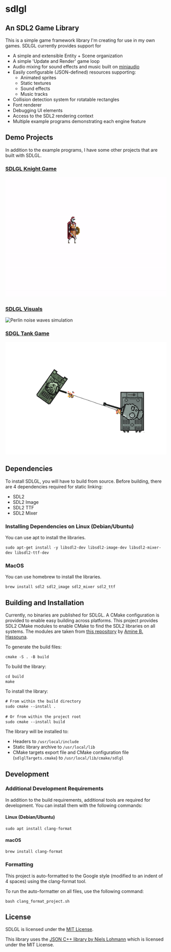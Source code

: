 # sdlgl


## An SDL2 Game Library

This is a simple game framework library I'm creating for use in my own games.
SDLGL currently provides support for 
* A simple and extensible Entity + Scene organization
* A simple 'Update and Render' game loop
* Audio mixing for sound effects and music built on [miniaudio](https://github.com/mackron/miniaudio)
* Easily configurable (JSON-defined) resources supporting:
	* Animated sprites
	* Static textures
	* Sound effects
	* Music tracks
* Collision detection system for rotatable rectangles
* Font renderer
* Debugging UI elements
* Access to the SDL2 rendering context
* Multiple example programs demonstrating each engine feature

## Demo Projects

In addition to the example programs, I have some other projects that are
built with SDLGL.

### [SDLGL Knight Game](https://github.com/graysonpike/sdlgl-knight-game)
![Knight game gameplay](screenshots/knight.gif)

### [SDLGL Visuals](https://github.com/graysonpike/sdlgl-visuals)
![Perlin noise waves simulation](screenshots/waves.gif)

### [SDGL Tank Game](https://github.com/graysonpike/sdlgl-tank-game)
![Tank game gameplay](screenshots/tanks.png)

## Dependencies

To install SDLGL, you will have to build from source. Before building, there are 4 dependencies required for static linking:
- SDL2
- SDL2 Image
- SDL2 TTF
- SDL2 Mixer

### Installing Dependencies on Linux (Debian/Ubuntu)
You can use apt to install the libraries.
```
sudo apt-get install -y libsdl2-dev libsdl2-image-dev libsdl2-mixer-dev libsdl2-ttf-dev
```

### MacOS
You can use homebrew to install the libraries.
```
brew install sdl2 sdl2_image sdl2_mixer sdl2_ttf
```

## Building and Installation
Currently, no binaries are published for SDLGL. A CMake configuration is provided to enable easy building across platforms.
This project provides SDL2 CMake modules to enable CMake to find the SDL2 libraries on all systems. The modules are taken from
[this repository](https://github.com/aminosbh/sdl2-cmake-modules) by [Amine B. Hassouna](https://github.com/aminosbh).

To generate the build files:
```shell
cmake -S . -B build
```

To build the library:
```shell
cd build
make
```

To install the library:
```shell
# From within the build directory
sudo cmake --install . 

# Or from within the project root
sudo cmake --install build
```

The library will be installed to:
- Headers to `/usr/local/include`
- Static library archive to `/usr/local/lib`
- CMake targets export file and CMake configuration file (`sdlglTargets.cmake`) to `/usr/local/lib/cmake/sdlgl`

## Development

### Additional Development Requirements
In addition to the build requirements, additional tools are required for development.
You can install them with the following commands:
#### Linux (Debian/Ubuntu)
```shell
sudo apt install clang-format
```
#### macOS
```shell
brew install clang-format
```

### Formatting
This project is auto-formatted to the Google style (modified to an indent of 4 spaces)
using the clang-format tool.

To run the auto-formatter on all files, use the following command:
```shell
bash clang_format_project.sh
```

## License
SDLGL is licensed under the [MIT License](https://github.com/graysonpike/sdlgl/blob/master/LICENSE).

This library uses the [JSON C++ library by Niels Lohmann](https://github.com/nlohmann/json) which is licensed under the MIT License.